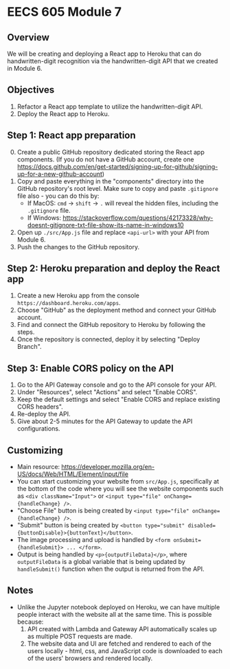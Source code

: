 # EECS 605 Module 7

## Overview
We will be creating and deploying a React app to Heroku that can do handwritten-digit recognition via the handwritten-digit API that we created in Module 6.

## Objectives
1. Refactor a React app template to utilize the handwritten-digit API.
2. Deploy the React app to Heroku.

## Step 1: React app preparation
0. Create a public GitHub repository dedicated storing the React app components. (If you do not have a GitHub account, create one https://docs.github.com/en/get-started/signing-up-for-github/signing-up-for-a-new-github-account)
1. Copy and paste everything in the "components" directory into the GitHub repository's root level. Make sure to copy and paste `.gitignore` file also - you can do this by:
   - If MacOS: `cmd` -> `shift` -> `.` will reveal the hidden files, including the `.gitignore` file.
   - If Windows: https://stackoverflow.com/questions/42173328/why-doesnt-gitignore-txt-file-show-its-name-in-windows10
2. Open up `./src/App.js` file and replace `<api-url>` with your API from Module 6.
3. Push the changes to the GitHub repository.

## Step 2: Heroku preparation and deploy the React app
1. Create a new Heroku app from the console `https://dashboard.heroku.com/apps`.
2. Choose "GitHub" as the deployment method and connect your GitHub account.
3. Find and connect the GitHub repository to Heroku by following the steps.
4. Once the repository is connected, deploy it by selecting "Deploy Branch".

## Step 3: Enable CORS policy on the API
1. Go to the API Gateway console and go to the API console for your API.
2. Under "Resources", select "Actions" and select "Enable CORS".
3. Keep the default settings and select "Enable CORS and replace existing CORS headers".
4. Re-deploy the API.
4. Give about 2-5 minutes for the API Gateway to update the API configurations.

## Customizing
* Main resource: https://developer.mozilla.org/en-US/docs/Web/HTML/Element/input/file
* You can start customizing your website from `src/App.js`, specifically at the bottom of the code where you will see the website components such as `<div className="Input">` or `<input type="file" onChange={handleChange} />`.
* "Choose File" button is being created by `<input type="file" onChange={handleChange} />`.
* "Submit" button is being created by `<button type="submit" disabled={buttonDisable}>{buttonText}</button>`.
* The image processing and upload is handled by `<form onSubmit={handleSubmit}> ... </form>`.
* Output is being handled by `<p>{outputFileData}</p>`, where `outputFileData` is a global variable that is being updated by `handleSubmit()` function when the output is returned from the API.

## Notes
* Unlike the Jupyter notebook deployed on Heroku, we can have multiple people interact with the website all at the same time. This is possible because:
  1. API created with Lambda and Gateway API automatically scales up as multiple POST requests are made.
  2. The website data and UI are fetched and rendered to each of the users locally - html, css, and JavaScript code is downloaded to each of the users' browsers and rendered locally.
